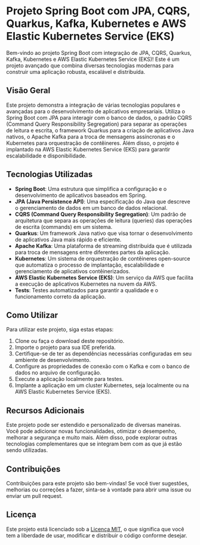 # Projeto Spring Boot com JPA, CQRS, Quarkus, Kafka, Kubernetes e AWS Elastic Kubernetes Service (EKS)

Bem-vindo ao projeto Spring Boot com integração de JPA, CQRS, Quarkus, Kafka, Kubernetes e AWS Elastic Kubernetes Service (EKS)! Este é um projeto avançado que combina diversas tecnologias modernas para construir uma aplicação robusta, escalável e distribuída.

## Visão Geral

Este projeto demonstra a integração de várias tecnologias populares e avançadas para o desenvolvimento de aplicativos empresariais. Utiliza o Spring Boot com JPA para interagir com o banco de dados, o padrão CQRS (Command Query Responsibility Segregation) para separar as operações de leitura e escrita, o framework Quarkus para a criação de aplicativos Java nativos, o Apache Kafka para a troca de mensagens assíncronas e o Kubernetes para orquestração de contêineres. Além disso, o projeto é implantado na AWS Elastic Kubernetes Service (EKS) para garantir escalabilidade e disponibilidade.

## Tecnologias Utilizadas

- **Spring Boot**: Uma estrutura que simplifica a configuração e o desenvolvimento de aplicativos baseados em Spring.
- **JPA (Java Persistence API)**: Uma especificação do Java que descreve o gerenciamento de dados em um banco de dados relacional.
- **CQRS (Command Query Responsibility Segregation)**: Um padrão de arquitetura que separa as operações de leitura (queries) das operações de escrita (commands) em um sistema.
- **Quarkus**: Um framework Java nativo que visa tornar o desenvolvimento de aplicativos Java mais rápido e eficiente.
- **Apache Kafka**: Uma plataforma de streaming distribuída que é utilizada para troca de mensagens entre diferentes partes da aplicação.
- **Kubernetes**: Um sistema de orquestração de contêineres open-source que automatiza o processo de implantação, escalabilidade e gerenciamento de aplicativos contêinerizados.
- **AWS Elastic Kubernetes Service (EKS)**: Um serviço da AWS que facilita a execução de aplicativos Kubernetes na nuvem da AWS.
- **Tests**: Testes automatizados para garantir a qualidade e o funcionamento correto da aplicação.

## Como Utilizar

Para utilizar este projeto, siga estas etapas:

1. Clone ou faça o download deste repositório.
2. Importe o projeto para sua IDE preferida.
3. Certifique-se de ter as dependências necessárias configuradas em seu ambiente de desenvolvimento.
4. Configure as propriedades de conexão com o Kafka e com o banco de dados no arquivo de configuração.
5. Execute a aplicação localmente para testes.
6. Implante a aplicação em um cluster Kubernetes, seja localmente ou na AWS Elastic Kubernetes Service (EKS).

## Recursos Adicionais

Este projeto pode ser estendido e personalizado de diversas maneiras. Você pode adicionar novas funcionalidades, otimizar o desempenho, melhorar a segurança e muito mais. Além disso, pode explorar outras tecnologias complementares que se integram bem com as que já estão sendo utilizadas.

## Contribuições

Contribuições para este projeto são bem-vindas! Se você tiver sugestões, melhorias ou correções a fazer, sinta-se à vontade para abrir uma issue ou enviar um pull request.

## Licença

Este projeto está licenciado sob a [Licença MIT](LICENSE), o que significa que você tem a liberdade de usar, modificar e distribuir o código conforme desejar.


